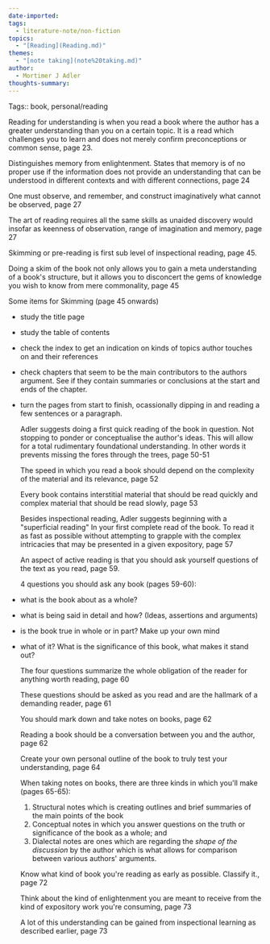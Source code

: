 ```yaml
---  
date-imported:   
tags:  
  - literature-note/non-fiction  
topics:  
  - "[Reading](Reading.md)"  
themes:  
  - "[note taking](note%20taking.md)"  
author:  
  - Mortimer J Adler  
thoughts-summary:   
---  
```

  
Tags:: book, personal/reading  
  
Reading for understanding is when you read a book where the author has a greater understanding than you on a certain topic. It is a read which challenges you to learn and does not merely confirm preconceptions or common sense, page 23.  
  
Distinguishes memory from enlightenment. States that memory is of no proper use if the information does not provide an understanding that can be understood in different contexts and with different connections, page 24  
  
One must observe, and remember, and construct imaginatively what cannot be observed, page 27  
  
The art of reading requires all the same skills as unaided discovery would insofar as keenness of observation, range of imagination and memory, page 27  
  
Skimming or pre-reading is first sub level of inspectional reading, page 45.  
  
Doing a skim of the book not only allows you to gain a meta understanding of a book's structure, but it allows you to disconcert the gems of knowledge you wish to know from mere commonality, page 45  
  
Some items for Skimming (page 45 onwards)  
  
- study the title page  
- study the table of contents  
- check the index to get an indication on kinds of topics author touches on and their references  
- check chapters that seem to be the main contributors to the authors argument. See if they contain summaries or conclusions at the start and ends of the chapter.  
- turn the pages from start to finish, ocassionally dipping in and reading a few sentences or a paragraph.   
    
  Adler suggests doing a first quick reading of the book in question. Not stopping to ponder or conceptualise the author's ideas. This will allow for a total rudimentary foundational understanding. In other words it prevents missing the fores through the trees, page 50-51  
    
  The speed in which you read a book should depend on the complexity of the material and its relevance, page 52  
    
  Every book contains interstitial material that should be read quickly and complex material that should be read slowly, page 53  
    
  Besides inspectional reading, Adler suggests beginning with a "superficial reading" In your first complete read of the book. To read it as fast as possible without attempting to grapple with the complex intricacies that may be presented in a given expository, page 57  
    
  An aspect of active reading is that you should ask yourself questions of the text as you read, page 59.  
    
  4 questions you should ask any book (pages 59-60):  
- what is the book about as a whole?  
- what is being said in detail and how? (Ideas, assertions and arguments)  
- is the book true in whole or in part? Make up your own mind  
- what of it? What is the significance of this book, what makes it stand out?  
    
  The four questions summarize the whole obligation of the reader for anything worth reading, page 60  
    
  These questions should be asked as you read and are the hallmark of a demanding reader, page 61  
    
  You should mark down and take notes on books, page 62  
    
  Reading a book should be a conversation between you and the author, page 62  
    
  Create your own personal outline of the book to truly test your understanding, page 64  
    
  When taking notes on books, there are three kinds in which you'll make (pages 65-65):  
  1. Structural notes which is creating outlines and brief summaries of the main points of the book  
  2. Conceptual notes in which you answer questions on the truth or significance of the book as a whole; and  
  3. Dialectal notes are ones which are regarding the *shape of the discussion* by the author which is what allows for comparison between various authors' arguments.  
    
    
  Know what kind of book you're reading as early as possible. Classify it., page 72  
    
  Think about the kind of enlightenment you are meant to receive from the kind of expository work you're consuming, page 73  
    
  A lot of this understanding can be gained from inspectional learning as described earlier, page 73